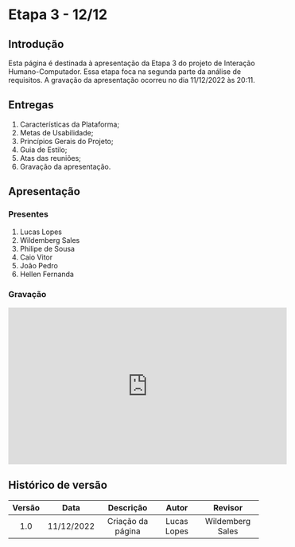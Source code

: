 # Etapa 3 - 12/12

## Introdução
Esta página é destinada à apresentação da Etapa 3 do projeto de Interação Humano-Computador. Essa etapa foca na segunda parte da análise de requisitos. A gravação da apresentação ocorreu no dia 11/12/2022 às 20:11.

## Entregas
<ol>
    <li>Características da Plataforma;</li>
    <li>Metas de Usabilidade;</li>
    <li>Princípios Gerais do Projeto;</li>
    <li>Guia de Estilo;</li>
    <li>Atas das reuniões;</li>
    <li>Gravação da apresentação.</li>
</ol>

## Apresentação

### Presentes
<ol>
    <li>Lucas Lopes</li>
    <li>Wildemberg Sales</li>
    <li>Philipe de Sousa</li>
    <li>Caio Vitor</li>
    <li>João Pedro</li>
    <li>Hellen Fernanda</li>
</ol>

### Gravação
<iframe width="560" height="315" src="https://www.youtube.com/embed/bIhGyv8kBJI?start=14" title="YouTube video player" frameborder="0" allow="accelerometer; autoplay; clipboard-write; encrypted-media; gyroscope; picture-in-picture" allowfullscreen></iframe>

## Histórico de versão
| Versão | Data | Descrição | Autor | Revisor |
| :----: | :--: | :-------: | :---: | :-----: |
| 1.0 | 11/12/2022 | Criação da página | Lucas Lopes | Wildemberg Sales |
